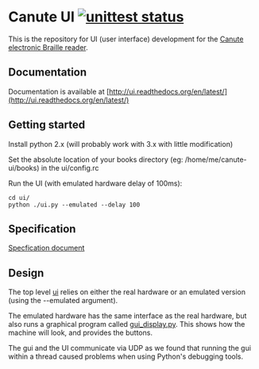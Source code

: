 # Canute UI [![unittest status](https://api.travis-ci.org/Bristol-Braille/canute-ui.svg)](https://travis-ci.org/Bristol-Braille/canute-ui)

This is the repository for UI (user interface) development for the [Canute
electronic Braille reader](http://bristolbraille.co.uk/#canute).

## Documentation

Documentation is available at
[http://ui.readthedocs.org/en/latest/](http://ui.readthedocs.org/en/latest/)

## Getting started

Install python 2.x (will probably work with 3.x with little modification)

Set the absolute location of your books directory (eg: /home/me/canute-ui/books) in the ui/config.rc	

Run the UI (with emulated hardware delay of 100ms):

    cd ui/
    python ./ui.py --emulated --delay 100

## Specification

[Specfication document](spec.md)

## Design

The top level [ui](ui/ui.py) relies on either the real hardware or an
emulated version (using the --emulated argument).

The emulated hardware has the same interface as the real hardware, but also runs
a graphical program called [gui_display.py](ui/gui_display.py). This shows
how the machine will look, and provides the buttons.

The gui and the UI communicate via UDP as we found that running the gui within a
thread caused problems when using Python's debugging tools.

